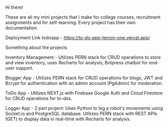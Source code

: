 Hi there!

These are all my mini projects that I make for college courses, recruitment assignments and for self-learning.
Every project has their own documentation.

Deployment Link 
todoapp - https://to-do-app-lemon-one.vercel.app/

Something about the projects 


Inventory Management - Utilizes PERN
stack for CRUD operations to store and
view inventory, uses Recharts for analysis,
Botpress chatbot for end-user support.
 
Blogger App - Utilizes PERN stack for
CRUD operations for blogs, JWT and Bcrypt
for authentication with an admin account
(PgAdmin) for moderation.

ToDo App - Utilizes NEXT.js with Firebase
Google Auth and Cloud Firestore for CRUD
operations for to-dos.
 
Logger App - 2 part project: 
Uses Python to log a robot's movements
using Socket.io and PostgreSQL database.
Utilizes PERN stack with REST APIs
(GET) to display data in real-time with
 Recharts for analysis.
